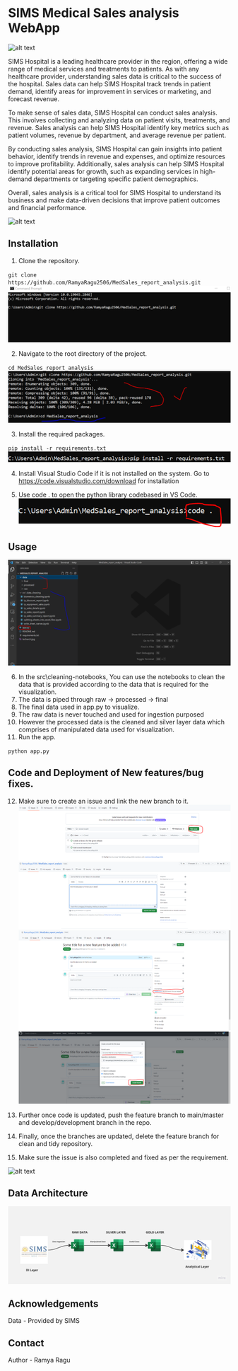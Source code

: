 # SIMS Medical Sales analysis WebApp

![alt text](https://simshospitals.com/wp-content/uploads/thegem-logos/logo_33096148134071ee02ed827034866eaa_1x.png)


SIMS Hospital is a leading healthcare provider in the region, offering a wide range of medical services and treatments to patients. As with any healthcare provider, understanding sales data is critical to the success of the hospital. Sales data can help SIMS Hospital track trends in patient demand, identify areas for improvement in services or marketing, and forecast revenue.

To make sense of sales data, SIMS Hospital can conduct sales analysis. This involves collecting and analyzing data on patient visits, treatments, and revenue. Sales analysis can help SIMS Hospital identify key metrics such as patient volumes, revenue by department, and average revenue per patient.

By conducting sales analysis, SIMS Hospital can gain insights into patient behavior, identify trends in revenue and expenses, and optimize resources to improve profitability. Additionally, sales analysis can help SIMS Hospital identify potential areas for growth, such as expanding services in high-demand departments or targeting specific patient demographics.

Overall, sales analysis is a critical tool for SIMS Hospital to understand its business and make data-driven decisions that improve patient outcomes and financial performance.

![alt text](https://www.leadsquared.com/wp-content/uploads/2021/11/what_is_sales_analysis_banner.png)

## Installation

1. Clone the repository.

`git clone https://github.com/RamyaRagu2506/MedSales_report_analysis.git`
![alt text](sims1.PNG)

2. Navigate to the root directory of the project.

`cd MedSales_report_analysis`
![alt text](sims2.PNG)

3. Install the required packages.

`pip install -r requirements.txt`
![alt text](sims4.PNG)

4. Install Visual Studio Code if it is not installed on the system. Go to https://code.visualstudio.com/download for installation

5. Use code . to open the python library codebased in VS Code.
![alt text](sims3.PNG)


## Usage

![alt text](sims5.PNG)


6. In the src\cleaning-notebooks, You can use the notebooks to clean the data that is provided according to the data that is required for the visualization. 
7. The data is piped through raw -> processed -> final
8. The final data used in app.py to visualize.
9. The raw data is never touched and used for ingestion purposed
10. However the processed data is the cleaned and silver layer data which comprises of manipulated data used for visualization.
11. Run the app.

`python app.py`

## Code and Deployment of New features/bug fixes. 

12. Make sure to create an issue and link the new branch to it. 
![alt text](git1.PNG)
![alt text](git2.PNG)
![alt text](git3.PNG)
![alt text](git4.PNG)

13. Further once code is updated, push the feature branch to main/master and develop/development branch in the repo. 
14. Finally, once the branches are updated, delete the feature branch for clean and tidy repository.
15. Make sure the issue is also completed and fixed as per the requirement.

![alt text](https://uploads.sitepoint.com/wp-content/uploads/2019/06/155993572204-gitflow.png)

## Data Architecture

![alt text](techarch.jpg)

## Acknowledgements

Data - Provided by SIMS

## Contact

Author - Ramya Ragu
